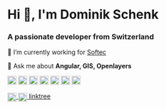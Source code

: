 # Hi 👋, I'm Dominik Schenk
### A passionate developer from Switzerland</h3>
🔭 I’m currently working for [Softec](https://www.softec.ch/)

💬 Ask me about **Angular, GIS, Openlayers**

<p align="left">
  <img src="https://konpa.github.io/devicon/devicon.git/icons/angularjs/angularjs-original.svg" alt="angularjs" width="20" height="20"/> 
  <img src="https://konpa.github.io/devicon/devicon.git/icons/csharp/csharp-original.svg" alt="csharp" width="20" height="20"/> 
  <img src="https://konpa.github.io/devicon/devicon.git/icons/docker/docker-original-wordmark.svg" alt="docker" width="20" height="20"/> 
  <img src="https://konpa.github.io/devicon/devicon.git/icons/dot-net/dot-net-original-wordmark.svg" alt="dotnet" width="20" height="20"/> 
  <img src="https://konpa.github.io/devicon/devicon.git/icons/html5/html5-original-wordmark.svg" alt="html5" width="20" height="20"/> 
  <img src="https://konpa.github.io/devicon/devicon.git/icons/javascript/javascript-original.svg" alt="javascript" width="20" height="20"/> 
  <img src="https://konpa.github.io/devicon/devicon.git/icons/typescript/typescript-original.svg" alt="typescript" width="20" height="20"/>
</p>
<p align="left">
  <a href="https://twitter.com/domischenk" target="blank">
    <img align="center" src="https://cdn.jsdelivr.net/npm/simple-icons@3.0.1/icons/twitter.svg" alt="domischenk" height="20" width="20" />
    </a>
  <a href="https://stackoverflow.com/users/243896/domischenk" target="blank">
    <img align="center" src="https://cdn.jsdelivr.net/npm/simple-icons@3.0.1/icons/stackoverflow.svg" alt="domischenk" height="20" width="20" />
  </a>
  <a href="https://linktr.ee/domischenk" target="blank">
    linktree
  </a>
</p>
